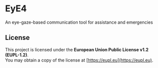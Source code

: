 # EyE4
An eye-gaze-based communication tool for assistance and emergencies

## License
This project is licensed under the **European Union Public License v1.2 (EUPL-1.2)**.  
You may obtain a copy of the license at [https://eupl.eu](https://eupl.eu).

